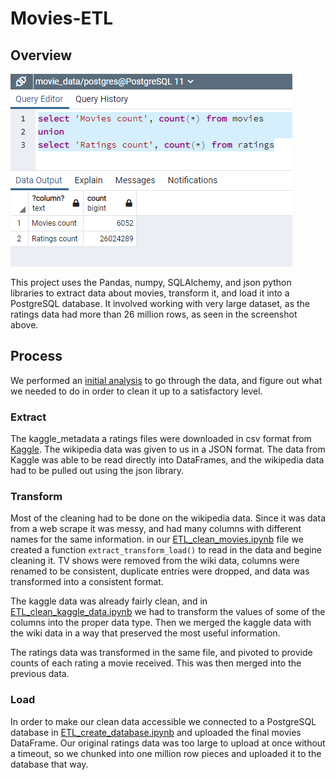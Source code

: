 # Movies-ETL

## Overview

![SQL query and table row counts](resources/movies_and_ratings_query.png)

This project uses the Pandas, numpy, SQLAlchemy, and json python libraries to extract data about movies, transform it, and load it into a PostgreSQL database. It involved working with very large dataset, as the ratings data had more than 26 million rows, as seen in the screenshot above. 

## Process

We performed an [initial analysis](initial_analysis.ipynob) to go through the data, and figure out what we needed to do in order to clean it up to a satisfactory level.

### Extract

The kaggle_metadata a ratings files were downloaded in csv format from [Kaggle](https;//www.kaggle.com). The wikipedia data was given to us in a JSON format. The data from Kaggle was able to be read directly into DataFrames, and the wikipedia data had to be pulled out using the json library.

### Transform

Most of the cleaning had to be done on the wikipedia data. Since it was data from a web scrape it was messy, and had many columns with different names for the same information. in our [ETL_clean_movies.ipynb](ETL_clean_movies.ipynb) file we created a function `extract_transform_load()` to read in the data and begine cleaning it. TV shows were removed from the wiki data, columns were renamed to be consistent, duplicate entries were dropped, and data was transformed into a consistent format.

The kaggle data was already fairly clean, and in [ETL_clean_kaggle_data.ipynb](ETL_clean_kaggle_data.ipynb) we had to transform the values of some of the columns into the proper data type. Then we merged the kaggle data with the wiki data in a way that preserved the most useful information.

The ratings data was transformed in the same file, and pivoted to provide counts of each rating a movie received. This was then merged into the previous data. 

### Load

In order to make our clean data accessible we connected to a PostgreSQL database in [ETL_create_database.ipynb](ETL_create_database.ipynb) and uploaded the final movies DataFrame. Our original ratings data was too large to upload at once without a timeout, so we chunked into one million row pieces and uploaded it to the database that way.
